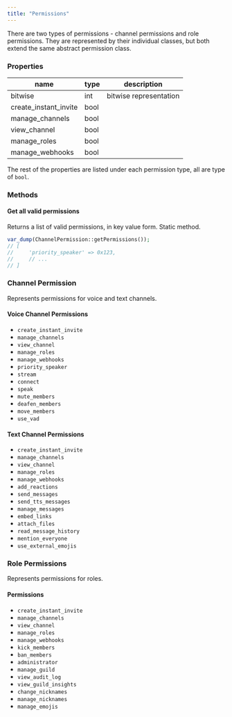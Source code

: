 ```yaml
---
title: "Permissions"
---
```


There are two types of permissions - channel permissions and role permissions. They are represented by their individual classes, but both extend the same abstract permission class.

### Properties

| name                  | type | description            |
| --------------------- | ---- | ---------------------- |
| bitwise               | int  | bitwise representation |
| create\_instant\_invite | bool |                        |
| manage\_channels       | bool |                        |
| view\_channel          | bool |                        |
| manage\_roles          | bool |                        |
| manage\_webhooks       | bool |                        |

The rest of the properties are listed under each permission type, all are type of `bool`.

### Methods

#### Get all valid permissions

Returns a list of valid permissions, in key value form. Static method.

```php
var_dump(ChannelPermission::getPermissions());
// [
//     'priority_speaker' => 0x123,
//     // ...
// ]
```

### Channel Permission

Represents permissions for voice and text channels.

#### Voice Channel Permissions

- `create_instant_invite`
- `manage_channels`
- `view_channel`
- `manage_roles`
- `manage_webhooks`
- `priority_speaker`
- `stream`
- `connect`
- `speak`
- `mute_members`
- `deafen_members`
- `move_members`
- `use_vad`

#### Text Channel Permissions

- `create_instant_invite`
- `manage_channels`
- `view_channel`
- `manage_roles`
- `manage_webhooks`
- `add_reactions`
- `send_messages`
- `send_tts_messages`
- `manage_messages`
- `embed_links`
- `attach_files`
- `read_message_history`
- `mention_everyone`
- `use_external_emojis`

### Role Permissions

Represents permissions for roles.

#### Permissions

- `create_instant_invite`
- `manage_channels`
- `view_channel`
- `manage_roles`
- `manage_webhooks`
- `kick_members`
- `ban_members`
- `administrator`
- `manage_guild`
- `view_audit_log`
- `view_guild_insights`
- `change_nicknames`
- `manage_nicknames`
- `manage_emojis`
